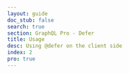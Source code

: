 ```yaml
---
layout: guide
doc_stub: false
search: true
section: GraphQL Pro - Defer
title: Usage
desc: Using @defer on the client side
index: 2
pro: true
---
```

